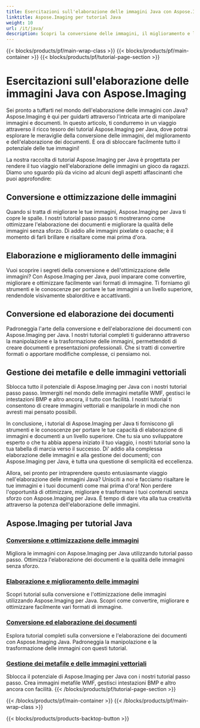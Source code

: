 ```yaml
---
title: Esercitazioni sull'elaborazione delle immagini Java con Aspose.Imaging
linktitle: Aspose.Imaging per tutorial Java
weight: 10
url: /it/java/
description: Scopri la conversione delle immagini, il miglioramento e l'elaborazione dei documenti con Aspose.Imaging per Java. Ottimizza le immagini senza sforzo con i nostri tutorial.
---
```


{{< blocks/products/pf/main-wrap-class >}}
{{< blocks/products/pf/main-container >}}
{{< blocks/products/pf/tutorial-page-section >}}

# Esercitazioni sull'elaborazione delle immagini Java con Aspose.Imaging


Sei pronto a tuffarti nel mondo dell'elaborazione delle immagini con Java? Aspose.Imaging è qui per guidarti attraverso l'intricata arte di manipolare immagini e documenti. In questo articolo, ti condurremo in un viaggio attraverso il ricco tesoro dei tutorial Aspose.Imaging per Java, dove potrai esplorare le meraviglie della conversione delle immagini, del miglioramento e dell'elaborazione dei documenti. È ora di sbloccare facilmente tutto il potenziale delle tue immagini!

La nostra raccolta di tutorial Aspose.Imaging per Java è progettata per rendere il tuo viaggio nell'elaborazione delle immagini un gioco da ragazzi. Diamo uno sguardo più da vicino ad alcuni degli aspetti affascinanti che puoi approfondire:

## Conversione e ottimizzazione delle immagini

Quando si tratta di migliorare le tue immagini, Aspose.Imaging per Java ti copre le spalle. I nostri tutorial passo passo ti mostreranno come ottimizzare l'elaborazione dei documenti e migliorare la qualità delle immagini senza sforzo. Dì addio alle immagini pixelate o opache; è il momento di farli brillare e risaltare come mai prima d'ora.

## Elaborazione e miglioramento delle immagini

Vuoi scoprire i segreti della conversione e dell'ottimizzazione delle immagini? Con Aspose.Imaging per Java, puoi imparare come convertire, migliorare e ottimizzare facilmente vari formati di immagine. Ti forniamo gli strumenti e le conoscenze per portare le tue immagini a un livello superiore, rendendole visivamente sbalorditive e accattivanti.

## Conversione ed elaborazione dei documenti

Padroneggia l'arte della conversione e dell'elaborazione dei documenti con Aspose.Imaging per Java. I nostri tutorial completi ti guideranno attraverso la manipolazione e la trasformazione delle immagini, permettendoti di creare documenti e presentazioni professionali. Che si tratti di convertire formati o apportare modifiche complesse, ci pensiamo noi.

## Gestione dei metafile e delle immagini vettoriali

Sblocca tutto il potenziale di Aspose.Imaging per Java con i nostri tutorial passo passo. Immergiti nel mondo delle immagini metafile WMF, gestisci le intestazioni BMP e altro ancora, il tutto con facilità. I nostri tutorial ti consentono di creare immagini vettoriali e manipolarle in modi che non avresti mai pensato possibili.

In conclusione, i tutorial di Aspose.Imaging per Java ti forniscono gli strumenti e le conoscenze per portare le tue capacità di elaborazione di immagini e documenti a un livello superiore. Che tu sia uno sviluppatore esperto o che tu abbia appena iniziato il tuo viaggio, i nostri tutorial sono la tua tabella di marcia verso il successo. Di' addio alla complessa elaborazione delle immagini e alla gestione dei documenti; con Aspose.Imaging per Java, è tutta una questione di semplicità ed eccellenza.

Allora, sei pronto per intraprendere questo entusiasmante viaggio nell'elaborazione delle immagini Java? Unisciti a noi e facciamo risaltare le tue immagini e i tuoi documenti come mai prima d'ora! Non perdere l'opportunità di ottimizzare, migliorare e trasformare i tuoi contenuti senza sforzo con Aspose.Imaging per Java. È tempo di dare vita alla tua creatività attraverso la potenza dell'elaborazione delle immagini.

## Aspose.Imaging per tutorial Java
### [Conversione e ottimizzazione delle immagini](./image-conversion-and-optimization/)
Migliora le immagini con Aspose.Imaging per Java utilizzando tutorial passo passo. Ottimizza l'elaborazione dei documenti e la qualità delle immagini senza sforzo.
### [Elaborazione e miglioramento delle immagini](./image-processing-and-enhancement/)
Scopri tutorial sulla conversione e l'ottimizzazione delle immagini utilizzando Aspose.Imaging per Java. Scopri come convertire, migliorare e ottimizzare facilmente vari formati di immagine.
### [Conversione ed elaborazione dei documenti](./document-conversion-and-processing/)
Esplora tutorial completi sulla conversione e l'elaborazione dei documenti con Aspose.Imaging Java. Padroneggia la manipolazione e la trasformazione delle immagini con questi tutorial.
### [Gestione dei metafile e delle immagini vettoriali](./metafile-and-vector-image-handling/)
Sblocca il potenziale di Aspose.Imaging per Java con i nostri tutorial passo passo. Crea immagini metafile WMF, gestisci intestazioni BMP e altro ancora con facilità.
{{< /blocks/products/pf/tutorial-page-section >}}

{{< /blocks/products/pf/main-container >}}
{{< /blocks/products/pf/main-wrap-class >}}

{{< blocks/products/products-backtop-button >}}
